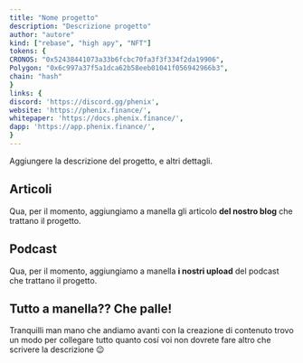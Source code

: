 ```yaml
---
title: "Nome progetto"
description: "Descrizione progetto"
author: "autore"
kind: ["rebase", "high apy", "NFT"]
tokens: {
CRONOS: "0x52438441073a33b6fcbc70fa3f3f334f2da19906", 
Polygon: "0x6c997a37f5a1dca62b58eeb01041f056942966b3",
chain: "hash"
}
links: {
discord: 'https://discord.gg/phenix',
website: 'https://phenix.finance/',
whitepaper: 'https://docs.phenix.finance/',
dapp: 'https://app.phenix.finance/',
}
---
```


Aggiungere la descrizione del progetto, e altri dettagli.

## Articoli
Qua, per il momento, aggiungiamo a manella gli articolo **del nostro blog** che trattano il progetto.

## Podcast
Qua, per il momento, aggiungiamo a manella **i nostri upload** del podcast che trattano il progetto.

## Tutto a manella?? Che palle!
Tranquilli man mano che andiamo avanti con la creazione di contenuto trovo un modo per collegare tutto quanto cosí voi non dovrete fare altro che scrivere la descrizione 😉
